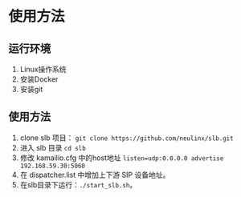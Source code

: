 # 使用方法

## 运行环境

1. Linux操作系统
2. 安装Docker
3. 安装git

## 使用方法

1. clone slb 项目： `git clone https://github.com/neulinx/slb.git`
2. 进入 slb 目录 `cd slb`
3. 修改 kamailio.cfg 中的host地址 `listen=udp:0.0.0.0 advertise 192.168.59.30:5060` 
4. 在 dispatcher.list 中增加上下游 SIP 设备地址。
5. 在slb目录下运行：`./start_slb.sh`。
